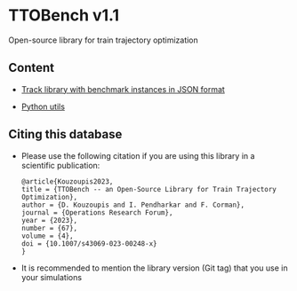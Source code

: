 # TTOBench v1.1
Open-source library for train trajectory optimization 

## Content

- [Track library with benchmark instances in JSON format](tracks/README.md)

- [Python utils](utils/)

## Citing this database

- Please use the following citation if you are using this library in a scientific publication:

    ```
    @article{Kouzoupis2023,
    title = {TTOBench -- an Open-Source Library for Train Trajectory Optimization},
    author = {D. Kouzoupis and I. Pendharkar and F. Corman},
    journal = {Operations Research Forum},
    year = {2023},
    number = {67},
    volume = {4},
    doi = {10.1007/s43069-023-00248-x}
    }
    ```

- It is recommended to mention the library version (Git tag) that you use in your simulations
